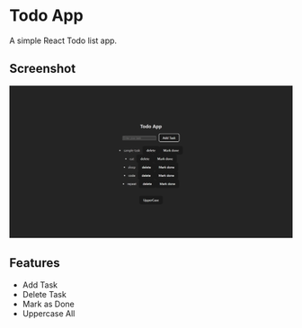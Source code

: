 # Todo App

A simple React Todo list app.

## Screenshot

![Todo Screenshot](./todo.png)

## Features
- Add Task
- Delete Task
- Mark as Done
- Uppercase All
